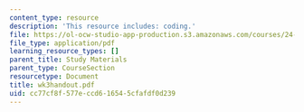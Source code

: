 ```yaml
---
content_type: resource
description: 'This resource includes: coding.'
file: https://ol-ocw-studio-app-production.s3.amazonaws.com/courses/24-964-topics-in-phonology-fall-2004/cc77cf8f577eccd616545cfafdf0d239_wk3handout.pdf
file_type: application/pdf
learning_resource_types: []
parent_title: Study Materials
parent_type: CourseSection
resourcetype: Document
title: wk3handout.pdf
uid: cc77cf8f-577e-ccd6-1654-5cfafdf0d239
---
```

